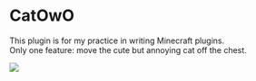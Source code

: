 # CatOwO 

This plugin is for my practice in writing Minecraft plugins. <br/>
Only one feature: move the cute but annoying cat off the chest.

<img src=showcase.gif>
